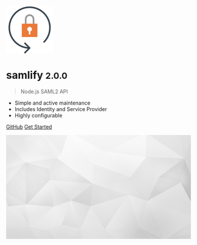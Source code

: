 ![logo](_media/lock.png)

# samlify <small>2.0.0</small>

> Node.js SAML2 API

- Simple and active maintenance
- Includes Identity and Service Provider
- Highly configurable

[GitHub](https://github.com/tngan/samlify)
[Get Started](#samlify)

<!-- background image -->
![](_media/bg.jpg)
